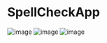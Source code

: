 # SpellCheckApp
![image](https://github.com/Shreya2876/SpellCheckApp/assets/122904598/ccbe4be4-08d4-4be2-9241-4fbad9f9edf7)
![image](https://github.com/Shreya2876/SpellCheckApp/assets/122904598/c9b7d3b8-8e4f-43d1-b193-02bb997777e4)
![image](https://github.com/Shreya2876/SpellCheckApp/assets/122904598/b3ff7e2b-f822-4ee1-b145-3b2a20473bfb)






